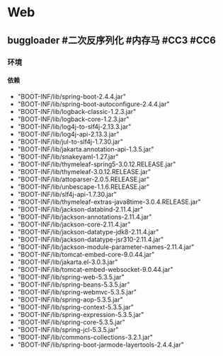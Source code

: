 # Web
## buggloader #二次反序列化 #内存马 #CC3 #CC6
### 环境
#### 依赖
- "BOOT-INF/lib/spring-boot-2.4.4.jar"  
- "BOOT-INF/lib/spring-boot-autoconfigure-2.4.4.jar"  
- "BOOT-INF/lib/logback-classic-1.2.3.jar"  
- "BOOT-INF/lib/logback-core-1.2.3.jar"  
- "BOOT-INF/lib/log4j-to-slf4j-2.13.3.jar"  
- "BOOT-INF/lib/log4j-api-2.13.3.jar"  
- "BOOT-INF/lib/jul-to-slf4j-1.7.30.jar"  
- "BOOT-INF/lib/jakarta.annotation-api-1.3.5.jar"  
- "BOOT-INF/lib/snakeyaml-1.27.jar"  
- "BOOT-INF/lib/thymeleaf-spring5-3.0.12.RELEASE.jar"  
- "BOOT-INF/lib/thymeleaf-3.0.12.RELEASE.jar"  
- "BOOT-INF/lib/attoparser-2.0.5.RELEASE.jar"  
- "BOOT-INF/lib/unbescape-1.1.6.RELEASE.jar"  
- "BOOT-INF/lib/slf4j-api-1.7.30.jar"  
- "BOOT-INF/lib/thymeleaf-extras-java8time-3.0.4.RELEASE.jar"  
- "BOOT-INF/lib/jackson-databind-2.11.4.jar"  
- "BOOT-INF/lib/jackson-annotations-2.11.4.jar"  
- "BOOT-INF/lib/jackson-core-2.11.4.jar"  
- "BOOT-INF/lib/jackson-datatype-jdk8-2.11.4.jar"  
- "BOOT-INF/lib/jackson-datatype-jsr310-2.11.4.jar"  
- "BOOT-INF/lib/jackson-module-parameter-names-2.11.4.jar"  
- "BOOT-INF/lib/tomcat-embed-core-9.0.44.jar"  
- "BOOT-INF/lib/jakarta.el-3.0.3.jar"  
- "BOOT-INF/lib/tomcat-embed-websocket-9.0.44.jar"  
- "BOOT-INF/lib/spring-web-5.3.5.jar"  
- "BOOT-INF/lib/spring-beans-5.3.5.jar"  
- "BOOT-INF/lib/spring-webmvc-5.3.5.jar"  
- "BOOT-INF/lib/spring-aop-5.3.5.jar"  
- "BOOT-INF/lib/spring-context-5.3.5.jar"  
- "BOOT-INF/lib/spring-expression-5.3.5.jar"  
- "BOOT-INF/lib/spring-core-5.3.5.jar"  
- "BOOT-INF/lib/spring-jcl-5.3.5.jar"  
- "BOOT-INF/lib/commons-collections-3.2.1.jar"  
- "BOOT-INF/lib/spring-boot-jarmode-layertools-2.4.4.jar"

